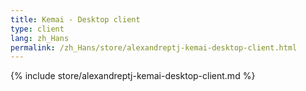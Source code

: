 ```yaml
---
title: Kemai - Desktop client
type: client
lang: zh_Hans
permalink: /zh_Hans/store/alexandreptj-kemai-desktop-client.html
---
```


{% include store/alexandreptj-kemai-desktop-client.md %}
